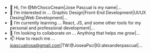 - 👋 Hi, I’m @MrChocoCream|Jose Pascual is my name|...
- 👀 I’m interested in ... Graphic Design|Front-End Development|UI/UX Desing|Web Development|...
- 🌱 I’m currently learning ... React, JS, and some other tools for my personal and professional development|...
- 💞️ I’m looking to collaborate on ... Anything that helps me grow|...
- 📫 How to reach me ... jpascualrosa@gmail.com|TW:@JoseaPscl|IG:alexanderpascual|...
